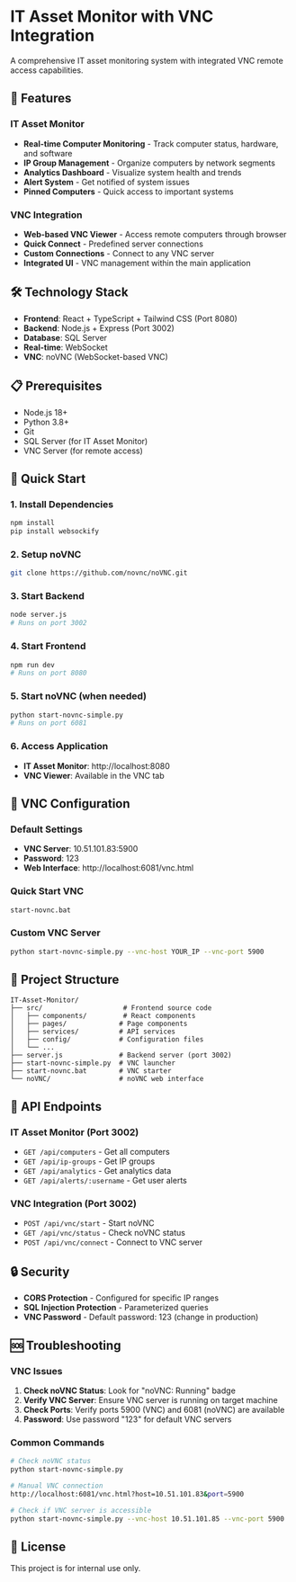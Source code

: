 # IT Asset Monitor with VNC Integration

A comprehensive IT asset monitoring system with integrated VNC remote access capabilities.

## 🚀 Features

### IT Asset Monitor
- **Real-time Computer Monitoring** - Track computer status, hardware, and software
- **IP Group Management** - Organize computers by network segments
- **Analytics Dashboard** - Visualize system health and trends
- **Alert System** - Get notified of system issues
- **Pinned Computers** - Quick access to important systems

### VNC Integration
- **Web-based VNC Viewer** - Access remote computers through browser
- **Quick Connect** - Predefined server connections
- **Custom Connections** - Connect to any VNC server
- **Integrated UI** - VNC management within the main application

## 🛠️ Technology Stack

- **Frontend**: React + TypeScript + Tailwind CSS (Port 8080)
- **Backend**: Node.js + Express (Port 3002)
- **Database**: SQL Server
- **Real-time**: WebSocket
- **VNC**: noVNC (WebSocket-based VNC)

## 📋 Prerequisites

- Node.js 18+
- Python 3.8+
- Git
- SQL Server (for IT Asset Monitor)
- VNC Server (for remote access)

## 🚀 Quick Start

### 1. Install Dependencies
```bash
npm install
pip install websockify
```

### 2. Setup noVNC
```bash
git clone https://github.com/novnc/noVNC.git
```

### 3. Start Backend
```bash
node server.js
# Runs on port 3002
```

### 4. Start Frontend
```bash
npm run dev
# Runs on port 8080
```

### 5. Start noVNC (when needed)
```bash
python start-novnc-simple.py
# Runs on port 6081
```

### 6. Access Application
- **IT Asset Monitor**: http://localhost:8080
- **VNC Viewer**: Available in the VNC tab

## 🔧 VNC Configuration

### Default Settings
- **VNC Server**: 10.51.101.83:5900
- **Password**: 123
- **Web Interface**: http://localhost:6081/vnc.html

### Quick Start VNC
```bash
start-novnc.bat
```

### Custom VNC Server
```bash
python start-novnc-simple.py --vnc-host YOUR_IP --vnc-port 5900
```

## 📁 Project Structure

```
IT-Asset-Monitor/
├── src/                    # Frontend source code
│   ├── components/         # React components
│   ├── pages/             # Page components
│   ├── services/          # API services
│   ├── config/            # Configuration files
│   └── ...
├── server.js              # Backend server (port 3002)
├── start-novnc-simple.py  # VNC launcher
├── start-novnc.bat        # VNC starter
└── noVNC/                 # noVNC web interface
```

## 🔌 API Endpoints

### IT Asset Monitor (Port 3002)
- `GET /api/computers` - Get all computers
- `GET /api/ip-groups` - Get IP groups
- `GET /api/analytics` - Get analytics data
- `GET /api/alerts/:username` - Get user alerts

### VNC Integration (Port 3002)
- `POST /api/vnc/start` - Start noVNC
- `GET /api/vnc/status` - Check noVNC status
- `POST /api/vnc/connect` - Connect to VNC server

## 🔒 Security

- **CORS Protection** - Configured for specific IP ranges
- **SQL Injection Protection** - Parameterized queries
- **VNC Password** - Default password: 123 (change in production)

## 🆘 Troubleshooting

### VNC Issues
1. **Check noVNC Status**: Look for "noVNC: Running" badge
2. **Verify VNC Server**: Ensure VNC server is running on target machine
3. **Check Ports**: Verify ports 5900 (VNC) and 6081 (noVNC) are available
4. **Password**: Use password "123" for default VNC servers

### Common Commands
```bash
# Check noVNC status
python start-novnc-simple.py

# Manual VNC connection
http://localhost:6081/vnc.html?host=10.51.101.83&port=5900

# Check if VNC server is accessible
python start-novnc-simple.py --vnc-host 10.51.101.85 --vnc-port 5900
```

## 📝 License

This project is for internal use only.

